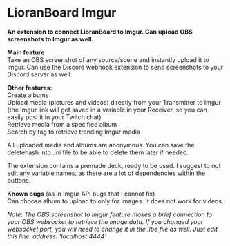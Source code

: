 # LioranBoard Imgur
 **An extension to connect LioranBoard to Imgur. Can upload OBS screenshots to Imgur as well.**

**Main feature**  
Take an OBS screenshot of any source/scene and instantly upload it to Imgur. Can use the Discord webhook extension to send screenshots to your Discord server as well. 

**Other features:**  
Create albums  
Upload media (pictures and videos) directly from your Transmitter to Imgur (the Imgur link will get saved in a variable in your Receiver, so you can easily post it in your Twitch chat)  
Retrieve media from a specified album  
Search by tag to retrieve trending Imgur media  

All uploaded media and albums are anonymous. You can save the deletehash into .ini file to be able to delete them later if needed. 

The extension contains a premade deck, ready to be used. I suggest to not edit any variable names, as there are a lot of dependencies within the buttons. 

**Known bugs** (as in Imgur API bugs that I cannot fix)  
Can choose album to upload to only for images. It does not work for videos.

*Note: The OBS screenshot to Imgur feature makes a brief connection to your OBS websocket to retrieve the image data. If you changed your websocket port, you will need to change it in the .lbe file as well. Just edit this line:  address: 'localhost:4444'* 
